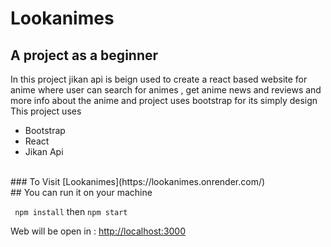 # Lookanimes
## A project as a beginner 

In this project jikan api is beign used to create a react based website for anime where user can search for animes , get anime news and reviews and more info about the anime 
and project uses bootstrap for its simply design
This project uses 
+ Bootstrap
+ React
+ Jikan Api
<br/>
### To Visit [Lookanimes](https://lookanimes.onrender.com/)
<br/>
## You can run it on your machine

``` npm install```
then 
``` npm start ``` 

Web will be open in :
[http://localhost:3000](http://localhost:3000)


